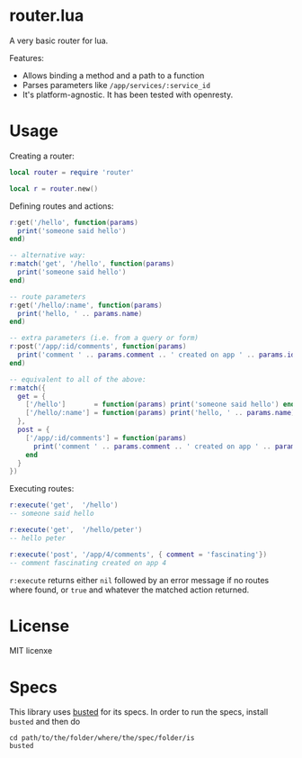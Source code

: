 router.lua
==========

A very basic router for lua.

Features:

* Allows binding a method and a path to a function
* Parses parameters like `/app/services/:service_id`
* It's platform-agnostic. It has been tested with openresty.

Usage
=====

Creating a router:

``` lua
local router = require 'router'

local r = router.new()
```

Defining routes and actions:

``` lua
r:get('/hello', function(params)
  print('someone said hello')
end)

-- alternative way:
r:match('get', '/hello', function(params)
  print('someone said hello')
end)

-- route parameters
r:get('/hello/:name', function(params)
  print('hello, ' .. params.name)
end)

-- extra parameters (i.e. from a query or form)
r:post('/app/:id/comments', function(params)
  print('comment ' .. params.comment .. ' created on app ' .. params.id)
end)

-- equivalent to all of the above:
r:match({
  get = {
    ['/hello']       = function(params) print('someone said hello') end,
    ['/hello/:name'] = function(params) print('hello, ' .. params.name) end
  },
  post = {
    ['/app/:id/comments'] = function(params)
      print('comment ' .. params.comment .. ' created on app ' .. params.id)
    end
  }
})

```

Executing routes:

``` lua
r:execute('get',  '/hello')
-- someone said hello

r:execute('get',  '/hello/peter')
-- hello peter

r:execute('post', '/app/4/comments', { comment = 'fascinating'})
-- comment fascinating created on app 4
```

`r:execute` returns either `nil` followed by an error message if no routes where found, or `true` and
whatever the matched action returned.

License
=======

MIT licenxe

Specs
=====

This library uses [busted](http://olivinelabs.com/busted) for its specs. In order to run the specs, install `busted` and then do

    cd path/to/the/folder/where/the/spec/folder/is
    busted
